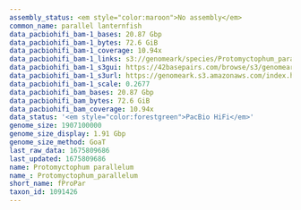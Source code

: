 ```yaml
---
assembly_status: <em style="color:maroon">No assembly</em>
common_name: parallel lanternfish
data_pacbiohifi_bam-1_bases: 20.87 Gbp
data_pacbiohifi_bam-1_bytes: 72.6 GiB
data_pacbiohifi_bam-1_coverage: 10.94x
data_pacbiohifi_bam-1_links: s3://genomeark/species/Protomyctophum_parallelum/fProPar1/genomic_data/pacbio_hifi/<br>
data_pacbiohifi_bam-1_s3gui: https://42basepairs.com/browse/s3/genomeark/species/Protomyctophum_parallelum/fProPar1/genomic_data/pacbio_hifi/
data_pacbiohifi_bam-1_s3url: https://genomeark.s3.amazonaws.com/index.html?prefix=species/Protomyctophum_parallelum/fProPar1/genomic_data/pacbio_hifi/
data_pacbiohifi_bam-1_scale: 0.2677
data_pacbiohifi_bam_bases: 20.87 Gbp
data_pacbiohifi_bam_bytes: 72.6 GiB
data_pacbiohifi_bam_coverage: 10.94x
data_status: '<em style="color:forestgreen">PacBio HiFi</em>'
genome_size: 1907100000
genome_size_display: 1.91 Gbp
genome_size_method: GoaT
last_raw_data: 1675809686
last_updated: 1675809686
name: Protomyctophum parallelum
name_: Protomyctophum_parallelum
short_name: fProPar
taxon_id: 1091426
---
```

